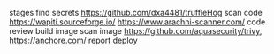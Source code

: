 stages
    find secrets https://github.com/dxa4481/truffleHog
    scan code https://wapiti.sourceforge.io/ https://www.arachni-scanner.com/
    code review
        build image
    scan image https://github.com/aquasecurity/trivy, https://anchore.com/
    report
        deploy